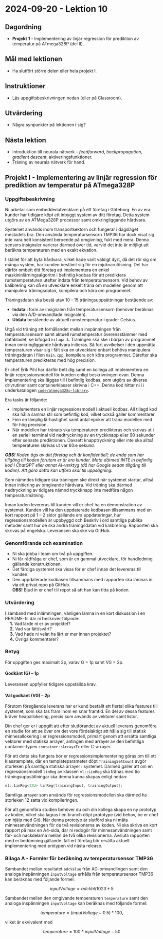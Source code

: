 # 2024-09-20 - Lektion 10

## Dagordning
* **Projekt 1** - Implementering av linjär regression för prediktion av temperatur på ATmega328P (del II).

## Mål med lektionen
* Ha slutfört större delen eller hela projekt I.

## Instruktioner
* Läs uppgiftsbeskrivningen nedan (eller på Classroom).

## Utvärdering
* Några synpunkter på lektionen i sig?

## Nästa lektion
* Introduktion till neurala nätverk – *feedforward*, *backpropagation*, *gradient descent*, aktiveringsfunktioner.
* Träning av neurala nätverk för hand.

## Projekt I - Implementering av linjär regression för prediktion av temperatur på ATmega328P

### Uppgiftsbeskrivning
Ni arbetar som embeddedutvecklare på ett företag i Göteborg. En av era kunder har tidigare köpt ett inbyggt system av ditt företag. Detta system utgörs av en ATMega328P processor samt omkringliggande hårdvara.

Systemet används inom transportsektorn och fungerar i dagsläget mestadels bra. Den använda temperatursensorn TMP36 har dock visat sig inte vara helt konsistent beroende på omgivning, fukt med mera. Denna sensors insignaler varierar därmed över tid, varvid det inte är möjligt att beräkna temperaturen med en exakt ekvation.

I stället för att byta hårdvara, vilket hade varit väldigt dyrt, då det rör sig om många system, har kunden bestämt sig för en mjukvarulösning. Det har därför ombett ditt företag att implementera en enkel maskininlärningsalgoritm i befintlig kodbas för att prediktera rumstemperaturen utefter indata från temperatursensorn. Vid behov av kalibrering kan då en utvecklare enkelt träna om modellen genom att manipulera träningsdatan, kompilera och köra om programmet.

Träningsdatan ska bestå utav 10 - 15 träningsuppsättningar bestående av:
* **Indata** i form av insignalen från temperatursensorn (behöver beräknas via den A/D-omvandlade insignalen).
* **Utdata** bestående av aktuell rumstemperatur i grader Celsius. 

Utgå vid träning att förhållandet mellan inspänningen från temperatursensorn samt aktuell rumstemperatur överensstämmer med databladet, se bifogad `bilaga A`. Träningen ska ske i början av programmet innan omkringliggande hårdvara initieras. Så fort avvikelser i den uppmätta temperaturen visar sig i fält ska en utvecklare enbart behöva manipulera träningsdatan i filen `main.cpp`, kompilera och köra programmet. Därefter ska temperaturen predikteras med hög precision.

Er chef Erik Pihl har därför bett dig samt en kollega att implementera en linjär regressionsmodell för kunden enligt beskrivningen ovan. Denna implementering ska läggas till i befintlig kodbas, som utgörs av diverse drivrutiner samt containerklasser skrivna i C++. Denna kod hittar ni i i underkatalogen [`code/atmega328p-library`](../../code/atmega328-library).

Era tasks är följande:
* Implementera en linjär regressionsmodell i aktuell kodbas. All tillagd kod ska hålla samma stil som befintlig kod, vilket också gäller kommentarer.
* Finn en lämplig lärhastighet samt antal epoker att träna modellen med för hög precision. 
* När modellen har tränats ska temperaturen predikteras och skrivas ut i en seriell terminal vid nedtryckning av en tryckknapp eller 60 sekunder efter senaste prediktionen. Oavsett knapptryckning eller inte ska alltså temperaturen skrivas ut var 60:e sekund.

***OBS!** Koden ägs av ditt företag och är konfidentiell; de enda som har tillgång till koden förutom er är era kunder. Mata därmed INTE in befintlig kod i ChatGPT eller annat AI-verktyg (då har Google sedan tillgång till koden). Att göra detta kan utföra skäl till uppsägning.*

Som nämndes tidigare ska träningen ske direkt när systemet startar, alltså innan initiering av omgivande hårdvara. Vid träning ska därmed nedtryckning av tidigare nämnd tryckknapp inte medföra någon temperaturmätning.

Innan koden levereras till kunden vill er chef ha en demonstration av systemet. Kunden vill ha den uppdaterade kodbasen tillsammans med en kort rapport på 1 – 2 sidor gällande era uppdateringar, hur regressionsmodellen är uppbyggd och Beskriv i ord samtliga publika metoder samt hur de ska ändra träningsdatan vid kalibrering. Rapporten ska skrivas på engelska. Leveransen ska ske via GitHub.


### Genomförande och examination 
* Ni ska jobba i team om två på uppgiften. 
* Ni får rådfråga er chef, som är en gammal utvecklare, för handledning gällande konstruktionen.
* Det färdiga systemet ska visas för er chef innan det levereras till kunden.
* Den uppdaterade kodbasen tillsammans med rapporten ska lämnas in via ett privat repo på GitHub.  
**OBS!** Bjud in er chef till repot så att han kan titta på koden.


### Utvärdering
I samband med inlämningen, vänligen lämna in en kort diskussion i en README-fil där ni beskriver följande:  
&nbsp;&nbsp;&nbsp;&nbsp;**1.** Vad lärde ni er av projektet?  
&nbsp;&nbsp;&nbsp;&nbsp;**2.** Vad var lätt/svårt?  
&nbsp;&nbsp;&nbsp;&nbsp;**3.** Vad hade ni velat ha lärt er mer innan projektet?  
&nbsp;&nbsp;&nbsp;&nbsp;**4.** Övriga kommentarer?

### Betyg
För uppgiften ges maximalt 2p, varav G = 1p samt VG = 2p.

#### Godkänt (G) – 1p
Leveransen uppfyller tidigare uppställda krav. 

#### Väl godkänt (VG) – 2p
Förutom föregående leverans har er kund beställt ett flertal olika features till systemet, som ska tas fram inom en snar framtid. En del av dessa features kräver heapallokering, precis som används av vektorer samt listor. 

Din chef ger er i uppgift att efter slutförandet av aktuell leverans genomföra en studie för att se över om det vore fördelaktigt att hålla sig till statisk minnesallokering i er regressionsmodell, primärt genom att ersätta samtliga vektorer med statiska arrayer, antingen med arrayer av den befintliga container-typen `container::Array<T>` eller C-arrayer. 

För att detta ska fungera bör er regressionsimplementering göras om till ett klasstemplate, där en templateparameter döpt `TrainingSetCount` avgör storleken på samtliga statiska arrayer i systemet. Därmed gäller att om en regressionsmodell `linReg` av klassen `ml::LinReg` ska tränas med tio träningsuppsättningar ska denna kunna skapas enligt nedan:

```cpp
ml::LinReg<12U> linReg{trainingInput, trainingOutput};
```

Samtliga arrayer som används för regressionsmodellen ska därmed ha storleken 12 satta vid kompileringen.

För att genomföra studien behöver du och din kollega skapa en ny prototyp av koden, vilket ska lagras i en branch döpt prototype (vid behov, be er chef om hjälp med Git). När denna prototyp är slutförd ska ni mäta minnesanvändningen för de två revisionerna av koden. Ni ska skriva en kort rapport på max en A4-sida, där ni redogör för minnesanvändningen samt för- och nackdelarna mellan de två olika revisionerna. Avsluta rapporten med er bedömning gällande ifall ert företag bör ersätta aktuell implementering med protypen vid nästa release.

### Bilaga A - Formler för beräkning av temperatursensor TMP36
Sambandet mellan resultatet `adcValue` från AD-omvandlingen samt den analoga inspänningen `inputVoltage` erhålls från temperatursensor TMP36 kan beräknas med följande formel: 

```math
inputVoltage = adcVal / 1023 * 5
```

Sambandet mellan den omgivande temperaturen `temperature` samt den analoga inspänningen `inputVoltage` kan beräknas med följande formel:

```math
temperature = (inputVoltage - 0.5) * 100,
```

vilket är ekvivalent med

```math
temperature = 100 * inputVoltage - 50
```



